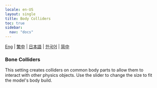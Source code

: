 ```yaml
---
locale: en-US
layout: single
title: Body Colliders
toc: true
sidebar:
  nav: "docs"
---
```

[Eng](/dancexr/features/xps_body_colliders) | [繁中](/tw/dancexr/features/xps_body_colliders) | [日本語](/jp/dancexr/features/xps_body_colliders) | [한국어](/kr/dancexr/features/xps_body_colliders) | [简中](/zh/dancexr/features/xps_body_colliders)


### Bone Colliders 
This setting creates colliders on common body parts to allow them to interact with other physics objects. Use the slider to change the size to fit the model's body build.